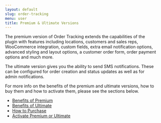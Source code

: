 ```yaml
---
layout: default
slug: order-tracking
menu: user
title: Premium & Ultimate Versions
---
```

The premium version of Order Tracking extends the capabilities of the plugin with features including locations, customers and sales reps, WooCommerce integration, custom fields, extra email notification options, advanced styling and layout options, a customer order form, order payment options and much more. 

The ultimate version gives you the ability to send SMS notifications. These can be configured for order creation and status updates as well as for admin notifications.

For more info on the benefits of the premium and ultimate versions, how to buy them and how to activate them, please see the sections below.

- [Benefits of Premium](benefits)
- [Benefits of Ultimate](ultimate-benefits)
- [How to Purchase](purchase)
- [Activate Premium or Ultimate](activate)
